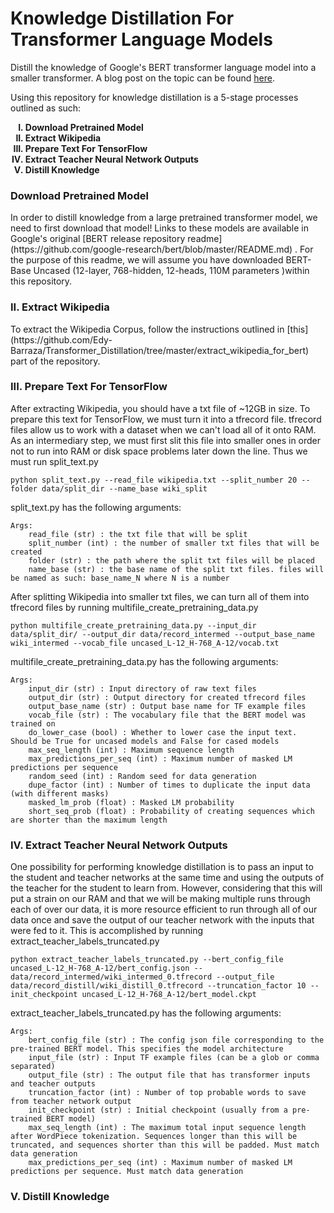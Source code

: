 # Knowledge Distillation For Transformer Language Models


Distill the knowledge of Google's BERT transformer language model into a smaller transformer. A blog post on the topic can be found 
[here](https://edy-barraza.github.io/week12/).

Using this repository for knowledge distillation is a 5-stage processes outlined as such:
<ol type="I">
    <b>
        <li> Download Pretrained Model</li>
        <li> Extract Wikipedia </li>
        <li> Prepare Text For TensorFlow </li>
        <li> Extract Teacher Neural Network Outputs </li>
        <li> Distill Knowledge </li>
    </b>
</ol>

<h3> Download Pretrained Model </h3>
In order to distill knowledge from a large pretrained transformer model, we need to first download that model! Links to these models are available in Google's original [BERT release repository readme](https://github.com/google-research/bert/blob/master/README.md) . For the purpose of this readme, we will assume you have downloaded BERT-Base Uncased (12-layer, 768-hidden, 12-heads, 110M parameters )within this repository. 

<h3>II. Extract Wikipedia</h3>
To extract the Wikipedia Corpus, follow the instructions outlined in [this](https://github.com/Edy-Barraza/Transformer_Distillation/tree/master/extract_wikipedia_for_bert) part of the repository. 

<h3> III. Prepare Text For TensorFlow </h3>
After extracting Wikipedia, you should have a txt file of ~12GB in size. To prepare this text for TensorFlow, we must turn it into a tfrecord file. tfrecord files allow us to work with a dataset when we can't load all of it onto RAM. As an intermediary step, we must first slit this file into smaller ones in order not to run into RAM or disk space problems later down the line. Thus we must run split_text.py

```
python split_text.py --read_file wikipedia.txt --split_number 20 --folder data/split_dir --name_base wiki_split
```
split_text.py has the following arguments:

```
Args:
    read_file (str) : the txt file that will be split
    split_number (int) : the number of smaller txt files that will be created
    folder (str) : the path where the split txt files will be placed
    name_base (str) : the base name of the split txt files. files will be named as such: base_name_N where N is a number
```

After splitting Wikipedia into smaller txt files, we can turn all of them into tfrecord files by running multifile_create_pretraining_data.py

```
python multifile_create_pretraining_data.py --input_dir data/split_dir/ --output_dir data/record_intermed --output_base_name wiki_intermed --vocab_file uncased_L-12_H-768_A-12/vocab.txt
```
multifile_create_pretraining_data.py has the following arguments:

```
Args:
    input_dir (str) : Input directory of raw text files
    output_dir (str) : Output directory for created tfrecord files
    output_base_name (str) : Output base name for TF example files
    vocab_file (str) : The vocabulary file that the BERT model was trained on
    do_lower_case (bool) : Whether to lower case the input text. Should be True for uncased models and False for cased models
    max_seq_length (int) : Maximum sequence length
    max_predictions_per_seq (int) : Maximum number of masked LM predictions per sequence
    random_seed (int) : Random seed for data generation
    dupe_factor (int) : Number of times to duplicate the input data (with different masks)
    masked_lm_prob (float) : Masked LM probability
    short_seq_prob (float) : Probability of creating sequences which are shorter than the maximum length
```

<h3>IV. Extract Teacher Neural Network Outputs</h3>
One possibility for performing knowledge distillation is to pass an input to the student and teacher networks at the same time and using the outputs of the teacher for the student to learn from. However, considering that this will put a strain on our RAM and that we will be making multiple runs through each of over our data, it is more resource efficient to run through all of our data once and save the output of our teacher network with the inputs that were fed to it. This is accomplished by running extract_teacher_labels_truncated.py

```
python extract_teacher_labels_truncated.py --bert_config_file uncased_L-12_H-768_A-12/bert_config.json --data/record_intermed/wiki_intermed_0.tfrecord --output_file data/record_distill/wiki_distill_0.tfrecord --truncation_factor 10 --init_checkpoint uncased_L-12_H-768_A-12/bert_model.ckpt 
```
extract_teacher_labels_truncated.py has the following arguments:

```
Args:
    bert_config_file (str) : The config json file corresponding to the pre-trained BERT model. This specifies the model architecture
    input_file (str) : Input TF example files (can be a glob or comma separated)
    output_file (str) : The output file that has transformer inputs and teacher outputs
    truncation_factor (int) : Number of top probable words to save from teacher network output
    init_checkpoint (str) : Initial checkpoint (usually from a pre-trained BERT model)
    max_seq_length (int) : The maximum total input sequence length after WordPiece tokenization. Sequences longer than this will be truncated, and sequences shorter than this will be padded. Must match data generation
    max_predictions_per_seq (int) : Maximum number of masked LM predictions per sequence. Must match data generation
```
    
 


<h3>V. Distill Knowledge</h3>

